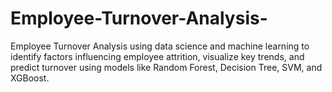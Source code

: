 # Employee-Turnover-Analysis-
Employee Turnover Analysis using data science and machine learning to identify factors influencing employee attrition, visualize key trends, and predict turnover using models like Random Forest, Decision Tree, SVM, and XGBoost.
